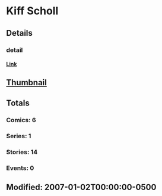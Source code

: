 # Kiff  Scholl 
## Details
### detail
#### [Link](http://marvel.com/comics/creators/3600/kiff_scholl?utm_campaign=apiRef&utm_source=225578a89fc76f3d20fbffda5d17a88d)
## [Thumbnail](http://i.annihil.us/u/prod/marvel/i/mg/b/40/image_not_available.jpg)
## Totals
### Comics: 6
### Series: 1
### Stories: 14
### Events: 0
## Modified: 2007-01-02T00:00:00-0500